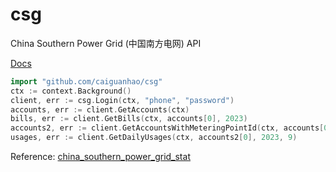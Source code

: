 # csg

China Southern Power Grid (中国南方电网) API

[Docs](https://pkg.go.dev/github.com/caiguanhao/csg)

```go
import "github.com/caiguanhao/csg"
ctx := context.Background()
client, err := csg.Login(ctx, "phone", "password")
accounts, err := client.GetAccounts(ctx)
bills, err := client.GetBills(ctx, accounts[0], 2023)
accounts2, err := client.GetAccountsWithMeteringPointId(ctx, accounts[0])
usages, err := client.GetDailyUsages(ctx, accounts2[0], 2023, 9)
```

Reference: [china_southern_power_grid_stat](https://github.com/CubicPill/china_southern_power_grid_stat)
